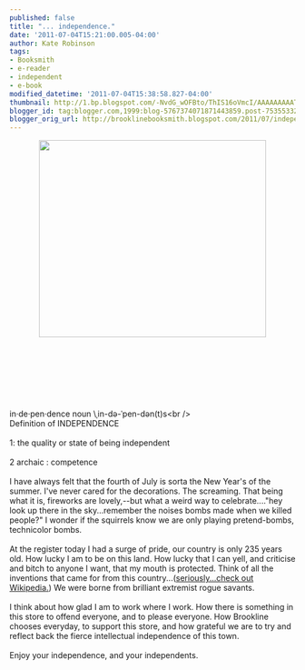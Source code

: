 ```yaml
---
published: false
title: "... independence."
date: '2011-07-04T15:21:00.005-04:00'
author: Kate Robinson
tags:
- Booksmith
- e-reader
- independent
- e-book
modified_datetime: '2011-07-04T15:38:58.827-04:00'
thumbnail: http://1.bp.blogspot.com/-NvdG_wOFBto/ThIS16oVmcI/AAAAAAAAATE/VSTTMiv9lCo/s72-c/fireworks-photos-128.jpg
blogger_id: tag:blogger.com,1999:blog-5767374071871443859.post-7535533279094010174
blogger_orig_url: http://brooklinebooksmith.blogspot.com/2011/07/independence.html
---
```


<a href="http://1.bp.blogspot.com/-NvdG_wOFBto/ThIS16oVmcI/AAAAAAAAATE/VSTTMiv9lCo/s1600/fireworks-photos-128.jpg"><img style="TEXT-ALIGN: center; MARGIN: 0px auto 10px; WIDTH: 400px; DISPLAY: block; HEIGHT: 347px; CURSOR: hand" id="BLOGGER_PHOTO_ID_5625579602019981762" border="0" alt="" src="http://1.bp.blogspot.com/-NvdG_wOFBto/ThIS16oVmcI/AAAAAAAAATE/VSTTMiv9lCo/s400/fireworks-photos-128.jpg" /></a><br /><br /><br /><div></div><br /><br /><br />in·<span id="SPELLING_ERROR_0" class="blsp-spelling-error">de</span>·pen·<span id="SPELLING_ERROR_1" class="blsp-spelling-error">dence</span> noun \ˌin-də-ˈpen-dən(t)s\<br /><br />Definition of INDEPENDENCE<br /><br />1: the quality or state of being independent<br /><br />2 archaic : competence<br /><br />I have always felt that the fourth of July is sorta the New Year's of the summer. I've never cared for the decorations. The screaming. That being what it is, fireworks are lovely,--but what a weird way to celebrate...."hey look up there in the sky...remember the noises bombs made when we killed people?" I wonder if the squirrels know we are only playing pretend-bombs, technicolor bombs.<br /><br />At the register today I had a surge of pride, our country is only 235 years old. How lucky I am to be on this land. How lucky that I can yell, and criticise and bitch to anyone I want, that my mouth is protected. Think of all the inventions that came for from this country...(<a href="http://en.wikipedia.org/wiki/Timeline_of_United_States_inventions">seriously...check out <span id="SPELLING_ERROR_2" class="blsp-spelling-error">Wikipedia</span>.</a>) We were borne from brilliant extremist rogue savants.<br /><br />I think about how glad I am to work where I work. How there is something in this store to offend everyone, and to please everyone. How <span id="SPELLING_ERROR_3" class="blsp-spelling-error">Brookline</span> chooses everyday, to support this store, and how grateful we are to try and reflect back the fierce intellectual independence of this town.<br /><br />Enjoy your independence, and your independents.